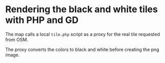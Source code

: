 # Rendering the black and white tiles with PHP and GD

The map calls a local `tile.php` script as a proxy for the real tile requested from OSM.

The proxy converts the colors to black and white before creating the png image.
